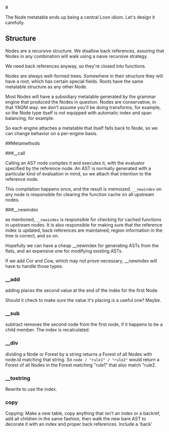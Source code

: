 #<Node>

The Node metatable ends up being a central Loon idiom. Let's design it carefully.

## Structure 

Nodes are a recursive structure. We disallow back references, assuring that Nodes in any combination will walk using a naive recursive strategy.

We need back references anyway, so they're closed into functions.

Nodes are always well-formed trees. Somewhere in their structure they will have a root, which has certain special fields. Roots have the same metatable structure as any other Node. 

Most Nodes will have a subsidiary metatable generated by the grammar engine that produced the Nodes in question. Nodes are conservative, in that YAGNI way: we don't assume you'll be doing transforms, for example, so the Node type itself is not equipped with automatic index and span balancing, for example. 

So each engine attaches a metatable that itself falls back to Node, so we can change behavior on a per-engine basis.  

##Metamethods

###__call

Calling an AST node compiles it and executes it, with the evaluator specified by the reference node. An AST is normally generated with a particular kind of evaluation in mind, so we attach that intention to the reference node. 

This compilation happens once, and the result is memoized. `__newindex` on any node is responsible for clearing the function cache on all upstream nodes. 

###__newindex

as mentioned, `__newindex` is responsible for checking for cached functions in upstream nodes. It is also responsible for making sure that the reference index is updated, back references are maintained, region information in the tree is correct, and so on. 

Hopefully we can have a cheap __newindex for generating ASTs from the flats, and an expensive one for modifying existing ASTs.

If we add Cor and Cow, which may not prove necessary, __newindex will have to handle those types. 

### __add

adding places the second value at the end of the index for the first Node.

Should it check to make sure the value it's placing is a useful one? Maybe.

### __sub

subtract removes the second node from the first node, if it happens to be a child member. The index is recalculated. 

### __div

dividing a Node or Forest by a string returns a Forest of all Nodes with node.id matching that string. So ` node / "rule1" / "rule2" ` would return a Forest of all Nodes in the Forest matching "rule1" that also match "rule2.

### __tostring

Rewrite to use the index. 


### copy

Copying: Make a new table, copy anything that isn't an index or a backref, add all children in the same fashion, then walk the new bare AST to decorate it with an index and proper back references. Include a 'back' 
